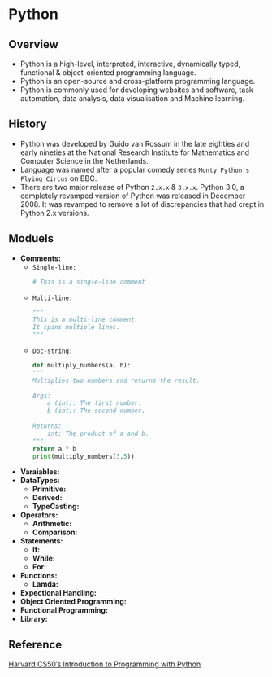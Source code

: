# Python

## Overview
- Python is a high-level, interpreted, interactive, dynamically typed, functional & object-oriented programming language.
- Python is an open-source and cross-platform programming language.
- Python is commonly used for developing websites and software, task automation, data analysis, data visualisation and Machine learning.

## History
- Python was developed by Guido van Rossum in the late eighties and early nineties at the National Research Institute for Mathematics and Computer Science in the Netherlands.
- Language was named after a popular comedy series `Monty Python's Flying Circus` on BBC.
- There are two major release of Python `2.x.x` & `3.x.x`. Python 3.0, a completely revamped version of Python was released in December 2008. It was revamped to remove a lot of discrepancies that had crept in Python 2.x versions.

## Moduels
- **Comments:**
  - `Single-line:`
    ```python
    # This is a single-line comment
    ```
  - `Multi-line:`
    ```python
    """
    This is a multi-line comment.
    It spans multiple lines.
    """
    ```
  - `Doc-string:`
    ```python
    def multiply_numbers(a, b):
    """
    Multiplies two numbers and returns the result.
 
    Args:
        a (int): The first number.
        b (int): The second number.
 
    Returns:
        int: The product of a and b.
    """
    return a * b
    print(multiply_numbers(3,5))
    ```
- **Varaiables:**
- **DataTypes:**
  - **Primitive:**
  - **Derived:**
  - **TypeCasting:**
- **Operators:**
  - **Arithmetic:**
  - **Comparison:**
- **Statements:**
  - **If:**
  - **While:**
  - **For:**
- **Functions:**
  - **Lamda:**
- **Expectional Handling:**
- **Object Oriented Programming:**
- **Functional Programming:**
- **Library:**

## Reference
[Harvard CS50’s Introduction to Programming with Python](https://www.youtube.com/watch?v=nLRL_NcnK-4&t=2365s)